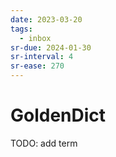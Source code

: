 ```yaml
---
date: 2023-03-20
tags:
  - inbox
sr-due: 2024-01-30
sr-interval: 4
sr-ease: 270
---
```


# GoldenDict

TODO: add term
